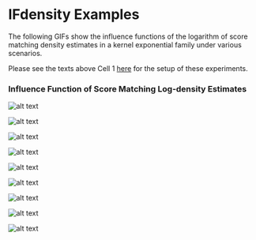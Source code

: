 # IFdensity Examples 

The following GIFs show the influence functions of the logarithm of score matching 
density estimates in a kernel exponential family under various scenarios.

Please see the texts above Cell 1 
[here](https://github.com/zhoucx1119/IFdensity/blob/main/examples/inf-fun-all-points.ipynb) 
for the setup of these experiments.

### Influence Function of Score Matching Log-density Estimates 

![alt text](SM-IF-logdensity-waiting-kernel=gaussian_poly2-bw=5.0-pen=exp-8.0-contamweight=1e-08.gif)

![alt text](SM-IF-logdensity-waiting-kernel=gaussian_poly2-bw=5.0-pen=exp-10.0-contamweight=1e-08.gif)

![alt text](SM-IF-logdensity-waiting-kernel=gaussian_poly2-bw=5.0-pen=exp-12.0-contamweight=1e-08.gif)

![alt text](SM-IF-logdensity-waiting-kernel=gaussian_poly2-bw=7.0-pen=exp-8.0-contamweight=1e-08.gif)

![alt text](SM-IF-logdensity-waiting-kernel=gaussian_poly2-bw=7.0-pen=exp-10.0-contamweight=1e-08.gif)

![alt text](SM-IF-logdensity-waiting-kernel=gaussian_poly2-bw=7.0-pen=exp-12.0-contamweight=1e-08.gif)

![alt text](SM-IF-logdensity-waiting-kernel=gaussian_poly2-bw=9.0-pen=exp-8.0-contamweight=1e-08.gif)

![alt text](SM-IF-logdensity-waiting-kernel=gaussian_poly2-bw=9.0-pen=exp-10.0-contamweight=1e-08.gif)

![alt text](SM-IF-logdensity-waiting-kernel=gaussian_poly2-bw=9.0-pen=exp-12.0-contamweight=1e-08.gif)

